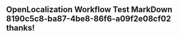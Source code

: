<properties
ms.topic="hero-topic"
ms.test1="hero-topic"
ms.test2="test"/>

## OpenLocalization Workflow Test MarkDown 8190c5c8-ba87-4be8-86f6-a09f2e08cf02 thanks!
